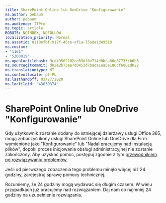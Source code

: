 ```yaml
---
title: SharePoint Online lub OneDrive "Konfigurowanie"
ms.author: pebaum
author: pebaum
ms.audience: ITPro
ms.topic: article
ROBOTS: NOINDEX, NOFOLLOW
localization_priority: Normal
ms.assetid: 8110efbf-917f-46ce-af1a-75a8a1d49510
ms.custom:
- "1161"
- "5200019"
ms.openlocfilehash: 9cd49502102ee89df0e714d0bca86e87733cb6b3
ms.sourcegitcommit: d02e2b73aa7d0453d7baca1ea5a186cf6081d022
ms.translationtype: MT
ms.contentlocale: pl-PL
ms.lasthandoff: 03/27/2020
ms.locfileid: "43030374"
---
```

# <a name="sharepoint-online-or-onedrive-setting-up"></a>SharePoint Online lub OneDrive "Konfigurowanie"

Gdy użytkownik zostanie dodany do istniejącej dzierżawy usługi Office 365, mogą zobaczyć ikony usługi SharePoint Online lub OneDrive dla Firm wymienione jako "Konfigurowanie" lub "Nadal pracujemy nad instalacją plików", dopóki proces inicjowania obsługi administracyjnej nie zostanie zakończony. Aby uzyskać pomoc, postępuj zgodnie z tym [przewodnikiem po rozwiązywaniu problemów.](https://docs.microsoft.com/sharepoint/support/sites/troubleshooting-guide-for-sites-stopped-at-provisioning)

Jeśli od pierwszego zobaczenia tego problemu minęło więcej niż 24 godziny, zarejestruj sprawę pomocy technicznej.

Rozumiemy, że 24 godziny mogą wydawać się długim czasem. W wielu przypadkach już pracujemy nad rozwiązaniem. Daj nam co najmniej 24 godziny na uzupełnienie rozwiązania.
